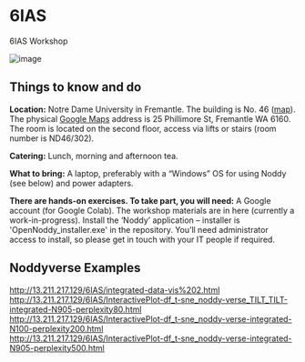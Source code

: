 # 6IAS
 6IAS Workshop


![image](https://github.com/Loop3D/6IAS/assets/7147085/ed445d7c-cc9a-4e2b-a614-427cd91c9a6f)



## Things to know and do

**Location:**
Notre Dame University in Fremantle. The building is No. 46 ([map](https://github.com/Loop3D/6IAS/blob/main/NotreDame_Campus%20Map_FREMANTLE%202023_R1.pdf)). The physical [Google Maps](https://goo.gl/maps/uPVoFGUEQ2eZNeb18) address is 25 Phillimore St, Fremantle WA 6160.
The room is located on the second floor, access via lifts or stairs (room number is ND46/302).
 
**Catering:**
Lunch, morning and afternoon tea.
 
**What to bring:**
A laptop, preferably with a “Windows” OS for using Noddy (see below) and power adapters.
 
**There are hands-on exercises. To take part, you will need:**
A Google account (for Google Colab).
The workshop materials are in here (currently a work-in-progress).
Install the ‘Noddy’ application – installer is 'OpenNoddy_installer.exe' in the repository. You’ll need administrator access to install, so please get in touch with your IT people if required.


## Noddyverse Examples   
http://13.211.217.129/6IAS/integrated-data-vis%202.html   
http://13.211.217.129/6IAS/InteractivePlot-df_t-sne_noddy-verse_TILT_TILT-integrated-N905-perplexity80.html   
http://13.211.217.129/6IAS/InteractivePlot-df_t-sne_noddy-verse-integrated-N100-perplexity200.html   
http://13.211.217.129/6IAS/InteractivePlot-df_t-sne_noddy-verse-integrated-N905-perplexity500.html   
